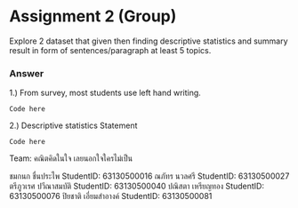 # Assignment 2 (Group)
Explore 2 dataset that given then finding descriptive statistics and summary result in form of sentences/paragraph at least 5 topics.

### Answer

1.) From survey, most students use left hand writing.
```{R}
Code here
```

2.) Descriptive statistics Statement
```{R}
Code here
```


Team: คณิตคิดในใจ เลยนอกใจใครไม่เป็น

ชมกนก ชื่นประไพ StudentID: 63130500016
ณภัทร นวลศรี StudentID: 63130500027
ตรีภูวเรศ ปวีณาสมบัติ StudentID: 63130500040
ปณิสตา เหรียญทอง StudentID: 63130500076
ปิยชาติ เอี่ยมสำอางค์ StudentID: 63130500081
